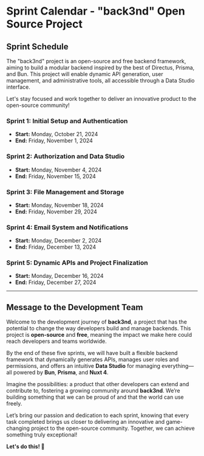 
# Sprint Calendar - "back3nd" Open Source Project

## Sprint Schedule

The "back3nd" project is an open-source and free backend framework, aiming to build a modular backend inspired by the best of Directus, Prisma, and Bun. This project will enable dynamic API generation, user management, and administrative tools, all accessible through a Data Studio interface.

Let's stay focused and work together to deliver an innovative product to the open-source community!

### Sprint 1: Initial Setup and Authentication
- **Start:** Monday, October 21, 2024
- **End:** Friday, November 1, 2024

### Sprint 2: Authorization and Data Studio
- **Start:** Monday, November 4, 2024
- **End:** Friday, November 15, 2024

### Sprint 3: File Management and Storage
- **Start:** Monday, November 18, 2024
- **End:** Friday, November 29, 2024

### Sprint 4: Email System and Notifications
- **Start:** Monday, December 2, 2024
- **End:** Friday, December 13, 2024

### Sprint 5: Dynamic APIs and Project Finalization
- **Start:** Monday, December 16, 2024
- **End:** Friday, December 27, 2024

---

## Message to the Development Team

Welcome to the development journey of **back3nd**, a project that has the potential to change the way developers build and manage backends. This project is **open-source** and **free**, meaning the impact we make here could reach developers and teams worldwide.

By the end of these five sprints, we will have built a flexible backend framework that dynamically generates APIs, manages user roles and permissions, and offers an intuitive **Data Studio** for managing everything—all powered by **Bun**, **Prisma**, and **Nuxt 4**. 

Imagine the possibilities: a product that other developers can extend and contribute to, fostering a growing community around **back3nd**. We’re building something that we can be proud of and that the world can use freely.

Let’s bring our passion and dedication to each sprint, knowing that every task completed brings us closer to delivering an innovative and game-changing project to the open-source community. Together, we can achieve something truly exceptional!

**Let's do this! 🚀**
